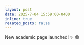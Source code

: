 ```yaml
---
layout: post
date: 2025-7-04 15:59:00-0400
inline: true
related_posts: false
---
```


New academic page launched! :sparkles: :smile:
